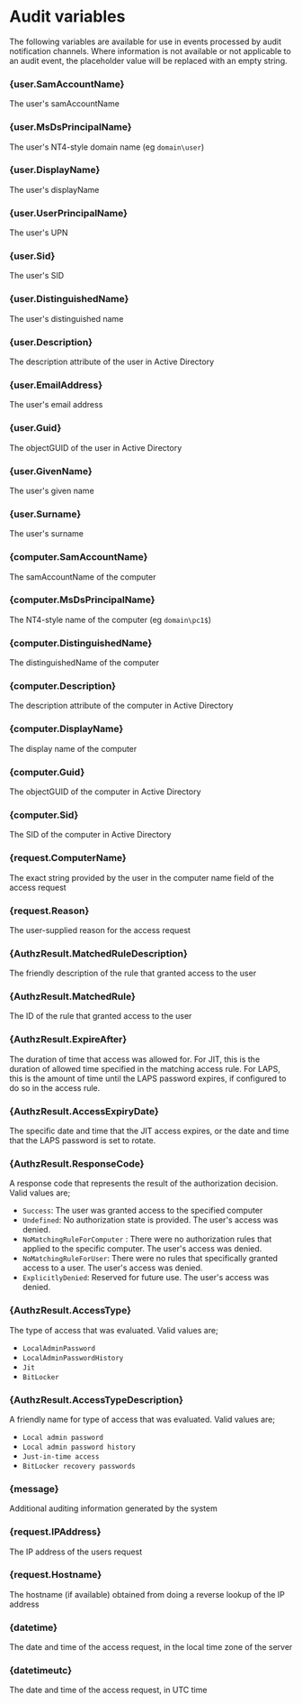 # Audit variables
The following variables are available for use in events processed by audit notification channels. Where information is not available or not applicable to an audit event, the placeholder value will be replaced with an empty string.

### {user.SamAccountName}
The user's samAccountName

### {user.MsDsPrincipalName}
The user's NT4-style domain name (eg `domain\user`)

### {user.DisplayName}
The user's displayName

### {user.UserPrincipalName}
The user's UPN

### {user.Sid}
The user's SID

### {user.DistinguishedName}
The user's distinguished name

### {user.Description}
The description attribute of the user in Active Directory

### {user.EmailAddress}
The user's email address

### {user.Guid}
The objectGUID of the user in Active Directory

### {user.GivenName}
The user's given name

### {user.Surname}
The user's surname

### {computer.SamAccountName}
The samAccountName of the computer

### {computer.MsDsPrincipalName}
The NT4-style name of the computer (eg `domain\pc1$`)

### {computer.DistinguishedName}
The distinguishedName of the computer

### {computer.Description}
The description attribute of the computer in Active Directory

### {computer.DisplayName}
The display name of the computer

### {computer.Guid}
The objectGUID of the computer in Active Directory

### {computer.Sid}
The SID of the computer in Active Directory

### {request.ComputerName}
The exact string provided by the user in the computer name field of the access request

### {request.Reason}
The user-supplied reason for the access request

### {AuthzResult.MatchedRuleDescription}
The friendly description of the rule that granted access to the user

### {AuthzResult.MatchedRule}
The ID of the rule that granted access to the user

### {AuthzResult.ExpireAfter}
The duration of time that access was allowed for. For JIT, this is the duration of allowed time specified in the matching access rule. For LAPS, this is the amount of time until the LAPS password expires, if configured to do so in the access rule.

### {AuthzResult.AccessExpiryDate}
The specific date and time that the JIT access expires, or the date and time that the LAPS password is set to rotate.

### {AuthzResult.ResponseCode}
A response code that represents the result of the authorization decision. 
Valid values are;
- `Success`: The user was granted access to the specified computer
- `Undefined`: No authorization state is provided. The user's access was denied.
- `NoMatchingRuleForComputer` : There were no authorization rules that applied to the specific computer. The user's access was denied.
- `NoMatchingRuleForUser`: There were no rules that specifically granted access to a user. The user's access was denied.
- `ExplicitlyDenied`: Reserved for future use. The user's access was denied.
     
### {AuthzResult.AccessType}
The type of access that was evaluated. 
Valid values are;
- `LocalAdminPassword`
- `LocalAdminPasswordHistory`
- `Jit`
- `BitLocker`

### {AuthzResult.AccessTypeDescription}
A friendly name for type of access that was evaluated. 
Valid values are;
- `Local admin password`
- `Local admin password history`
- `Just-in-time access`
- `BitLocker recovery passwords`

### {message}
Additional auditing information generated by the system

### {request.IPAddress}
The IP address of the users request

### {request.Hostname}
The hostname (if available) obtained from doing a reverse lookup of the IP address

### {datetime}
The date and time of the access request, in the local time zone of the server

### {datetimeutc}
The date and time of the access request, in UTC time
